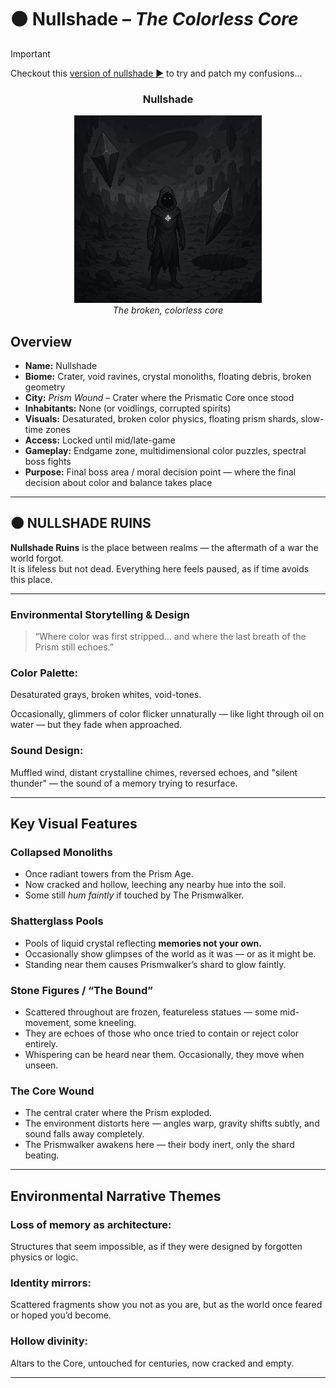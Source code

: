 
# ⚫ Nullshade – *The Colorless Core*

> [!IMPORTANT] 
> Checkout this [version of nullshade ►](./nullshade-patch.md) to try and patch my confusions...

<div align="center">
  <h3>Nullshade</h3>
  <img src="../../assets/regions/player-in-nullshade.png" alt="Player in Nulshade" width="300">
  </br><i>The broken, colorless core</i></br>
</div>

## Overview

- **Name:** Nullshade  
- **Biome:** Crater, void ravines, crystal monoliths, floating debris, broken geometry  
- **City:** *Prism Wound* – Crater where the Prismatic Core once stood  
- **Inhabitants:** None (or voidlings, corrupted spirits)  
- **Visuals:** Desaturated, broken color physics, floating prism shards, slow-time zones  
- **Access:** Locked until mid/late-game  
- **Gameplay:** Endgame zone, multidimensional color puzzles, spectral boss fights  
- **Purpose:** Final boss area / moral decision point — where the final decision about color and balance takes place

---

## 🌑 NULLSHADE RUINS

<!-- <div align="center">
  <h3>Nullshade Ruins</h3>
  <img src="../../assets/regions/nullshade-ruins.png" alt="Nulshade Ruins" width="300">
  </br><i>The Forgotten Womb of the Core</i></br>
</div> -->

**Nullshade Ruins** is the place between realms 
— the aftermath of a war the world forgot.  
It is lifeless but not dead. 
Everything here feels paused, as if time avoids this place.

---

### Environmental Storytelling & Design

> “Where color was first stripped… 
> and where the last breath of the Prism still echoes.”

### Color Palette:
Desaturated grays, broken whites, void-tones.  

Occasionally, glimmers of color flicker unnaturally 
— like light through oil on water — but they fade when approached.  

### Sound Design:
Muffled wind, distant crystalline chimes, reversed echoes, and "silent thunder" 
— the sound of a memory trying to resurface.

---

## Key Visual Features

### Collapsed Monoliths
- Once radiant towers from the Prism Age.
- Now cracked and hollow, leeching any nearby hue into the soil.
- Some still *hum faintly* if touched by The Prismwalker.

### Shatterglass Pools
- Pools of liquid crystal reflecting **memories not your own.**
- Occasionally show glimpses of the world as it was — or as it might be.
- Standing near them causes Prismwalker’s shard to glow faintly.

### Stone Figures / “The Bound”
- Scattered throughout are frozen, featureless statues — some mid-movement, some kneeling.
- They are echoes of those who once tried to contain or reject color entirely.
- Whispering can be heard near them. Occasionally, they move when unseen.

### The Core Wound
- The central crater where the Prism exploded.
- The environment distorts here — angles warp, gravity shifts subtly, and sound falls away completely.
- The Prismwalker awakens here — their body inert, only the shard beating.

---

## Environmental Narrative Themes

### Loss of memory as architecture:
Structures that seem impossible, 
as if they were designed by forgotten physics or logic.

### Identity mirrors:
Scattered fragments show you not as you are, 
but as the world once feared or hoped you’d become.

### Hollow divinity:
Altars to the Core, untouched for centuries, now cracked and empty.

---

